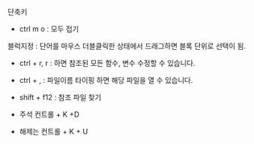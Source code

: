 단축키
- ctrl m o : 모두 접기

블럭지정 : 단어를 마우스 더블클릭한 상태에서 드래그하면 블록 단위로 선택이 됨.

- ctrl + r, r : 하면 참조된 모든 함수, 변수 수정할 수 있습니다.
- ctrl + , : 파일이름 타이핑 하면 해당 파일을 열 수 있습니다.
- shift + f12 : 참조 파일 찾기

- 주석 컨트롤 + K +D
- 해제는 컨트롤 + K + U
